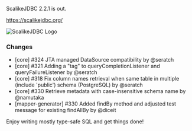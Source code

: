 ScalikeJDBC 2.2.1 is out. 

https://scalikejdbc.org/

![ScalikeJDBC Logo](https://scalikejdbc.org/images/logo.png)

### Changes

- [core] #324 JTA managed DataSource compatibility by @seratch
- [core] #321 Adding a "tag" to queryCompletionListener and queryFailureListener by @seratch
- [core] #318 Fix column names retrieval when same table in multiple (include 'public') schema (PostgreSQL) by @seratch
- [core] #330 Retrieve metadata with case-insensitive schema name by @namutaka
- [mapper-generator] #330 Added findBy method and adjusted test message for existing findAllBy by @diceit

Enjoy writing mostly type-safe SQL and get things done!

